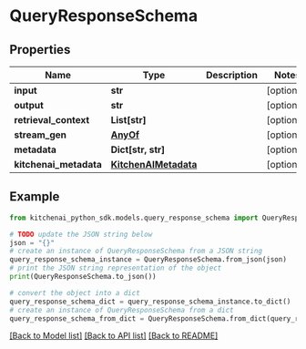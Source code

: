 # QueryResponseSchema


## Properties

Name | Type | Description | Notes
------------ | ------------- | ------------- | -------------
**input** | **str** |  | [optional] 
**output** | **str** |  | [optional] 
**retrieval_context** | **List[str]** |  | [optional] 
**stream_gen** | [**AnyOf**](AnyOf.md) |  | [optional] 
**metadata** | **Dict[str, str]** |  | [optional] 
**kitchenai_metadata** | [**KitchenAIMetadata**](KitchenAIMetadata.md) |  | [optional] 

## Example

```python
from kitchenai_python_sdk.models.query_response_schema import QueryResponseSchema

# TODO update the JSON string below
json = "{}"
# create an instance of QueryResponseSchema from a JSON string
query_response_schema_instance = QueryResponseSchema.from_json(json)
# print the JSON string representation of the object
print(QueryResponseSchema.to_json())

# convert the object into a dict
query_response_schema_dict = query_response_schema_instance.to_dict()
# create an instance of QueryResponseSchema from a dict
query_response_schema_from_dict = QueryResponseSchema.from_dict(query_response_schema_dict)
```
[[Back to Model list]](../README.md#documentation-for-models) [[Back to API list]](../README.md#documentation-for-api-endpoints) [[Back to README]](../README.md)



